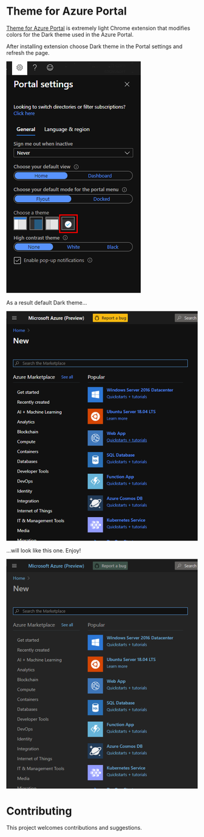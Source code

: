 # Theme for Azure Portal


[Theme for Azure Portal](https://chrome.google.com/webstore/detail/easy-theme-for-azure-port/jnfbljnollcdbbfmenlajfbnjgocifgc) is extremely light Chrome extension that modifies colors for the Dark theme used in the Azure Portal.

After installing extension choose Dark theme in the Portal settings and refresh the page.

![](images/demo_settings.png)

As a result default Dark theme...

![](images/demo_old.png)

...will look like this one.  Enjoy!

![](images/demo_new.png)

# Contributing

This project welcomes contributions and suggestions.
